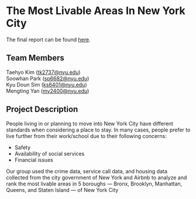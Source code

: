 # The Most Livable Areas In New York City

The final report can be found [here](crime-complaints/).

## Team Members

Taehyo Kim (tk2737@nyu.edu)<br>
Soowhan Park (sp6682@nyu.edu)<br>
Kyu Doun Sim (ks6401@nyu.edu)<br>
Mengting Yan (my2400@nyu.edu)<br>

## Project Description

People living in or planning to move into New York City have different standards when considering a place to stay. In many cases, people prefer to live further from their work/school due to their following concerns:

<ul>
<li>Safety</li>
<li>Availability of social services</li>
<li>Financial issues</li>
</ul>

Our group used the crime data, service call data, and housing data collected from the city government of New York and Airbnb to analyze and rank the most livable areas in 5 boroughs — Bronx, Brooklyn, Manhattan, Queens, and Staten Island — of New York City
